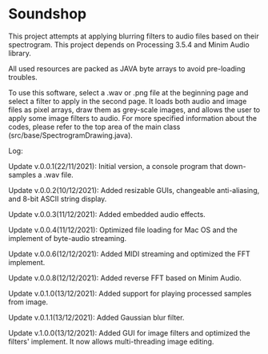 # Soundshop
This project attempts at applying blurring filters to audio files based on their spectrogram. This project depends on Processing 3.5.4 and Minim Audio library.

All used resources are packed as JAVA byte arrays to avoid pre-loading troubles.

To use this software, select a .wav or .png file at the beginning page and select a filter to apply in the second page.
It loads both audio and image files as pixel arrays, draw them as grey-scale images, and allows the user to apply some image filters to audio.
For more specified information about the codes, please refer to the top area of the main class (src/base/SpectrogramDrawing.java).



Log:

Update v.0.0.1(22/11/2021): Initial version, a console program that down-samples a .wav file.

Update v.0.0.2(10/12/2021): Added resizable GUIs, changeable anti-aliasing, and 8-bit ASCII string display.

Update v.0.0.3(11/12/2021): Added embedded audio effects.

Update v.0.0.4(11/12/2021): Optimized file loading for Mac OS and the implement of byte-audio streaming.

Update v.0.0.6(12/12/2021): Added MIDI streaming and optimized the FFT implement.

Update v.0.0.8(12/12/2021): Added reverse FFT based on Minim Audio.

Update v.0.1.0(13/12/2021): Added support for playing processed samples from image.

Update v.0.1.1(13/12/2021): Added Gaussian blur filter.

Update v.1.0.0(13/12/2021): Added GUI for image filters and optimized the filters' implement. It now allows multi-threading image editing.
